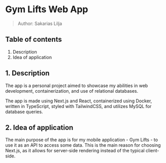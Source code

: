 # Gym Lifts Web App
> Author: Sakarias Lilja

## Table of contents
1. Description
1. Idea of application

## 1. Description
The app is a personal project aimed to showcase my abilities in web development, containerization, and use of relational databases.

The app is made using Next.js and React, containerized using Docker, written in TypeScript, styled with TailwindCSS, and utilizes MySQL for database queries.

## 2. Idea of application
The main purpose of the app is for my mobile application - Gym Lifts - to use it as an API to access some data. This is the main reason for choosing Next.js, as it allows for server-side rendering instead of the typical client-side.